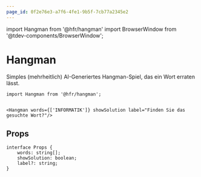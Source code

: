 ```yaml
---
page_id: 0f2e76e3-a7f6-4fe1-9b5f-7cb77a2345e2
---
```

import Hangman from '@hfr/hangman'
import BrowserWindow from '@tdev-components/BrowserWindow';

# Hangman

Simples (mehrheitlich) AI-Generiertes Hangman-Spiel, das ein Wort erraten lässt.

```tsx
import Hangman from '@hfr/hangman';


<Hangman words={['INFORMATIK']} showSolution label="Finden Sie das gesuchte Wort?"/>
```

<BrowserWindow>
    <Hangman words={['INFORMATIK']} showSolution label="Finden Sie das gesuchte Wort?"/>
</BrowserWindow>

## Props

```tsx
interface Props {
    words: string[];
    showSolution: boolean;
    label?: string;
}
```
